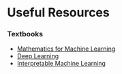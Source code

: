 # Useful Resources

### Textbooks 
- [Mathematics for Machine Learning](https://mml-book.github.io/)
- [Deep Learning](https://www.deeplearningbook.org/)
- [Interpretable Machine Learning](https://christophm.github.io/interpretable-ml-book/)